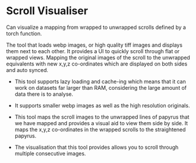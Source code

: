 # Scroll Visualiser

Can visualize a mapping from wrapped to unwrapped scrolls defined by a torch function.  

The tool that loads webp images, or high quality tiff images and displays them next to each other. It provides a UI to quickly scroll through flat or wrapped views.  Mapping the original images of the scroll to the unwrapped equivalents with new x,y,z co-ordinates which are displayed on both sides and auto synced.


* This tool supports lazy loading and cache-ing which means that it can work on datasets far larger than RAM, considering the large amount of data there is to analyse.

* It supports smaller webp images as well as the high resolution originals.

* This tool maps the scroll images to the unwrapped lines of papyrus that we have mapped and provides a visual aid to view them side by side. It maps the x,y,z co-ordinates in the wrapped scrolls to the straightened papyrus.

* The visualisation that this tool provides allows you to scroll through multiple consecutive images.


